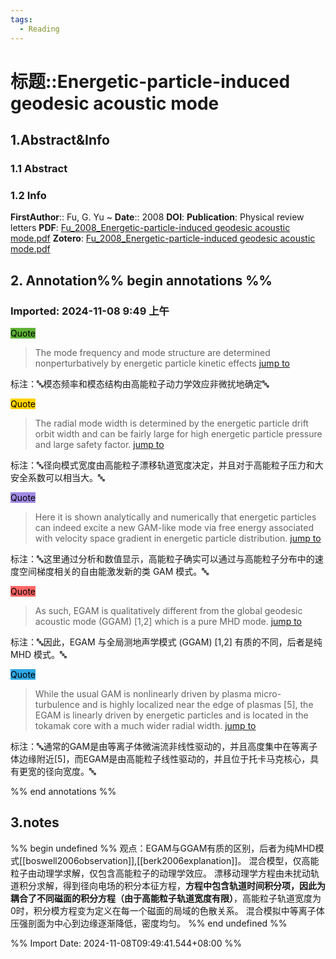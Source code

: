 ```yaml
---
tags:
  - Reading
---
```

# 标题::Energetic-particle-induced geodesic acoustic mode

## 1.Abstract&Info
### 1.1 Abstract


### 1.2 Info
**FirstAuthor**:: Fu, G. Yu 
~
**Date**:: 2008
**DOI**: 
**Publication**: Physical review letters
**PDF**: [Fu_2008_Energetic-particle-induced geodesic acoustic mode.pdf](file://E:\Zotero\storage\F5NRFUAD\Fu_2008_Energetic-particle-induced%20geodesic%20acoustic%20mode.pdf)
**Zotero**: [Fu_2008_Energetic-particle-induced geodesic acoustic mode.pdf](zotero://select/library/items/F5NRFUAD)


## 2. Annotation%% begin annotations %%


### Imported: 2024-11-08 9:49 上午


<mark style="background-color: #5fb236">Quote</mark>
>The mode frequency and mode structure are determined nonperturbatively by energetic particle kinetic effects [jump to](zotero://open-pdf/library/items/F5NRFUAD?page=1&annotation=P2X8YP22)

标注：🔤模态频率和模态结构由高能粒子动力学效应非微扰地确定🔤

<mark style="background-color: #ffd400">Quote</mark>
>The radial mode width is determined by the energetic particle drift orbit width and can be fairly large for high energetic particle pressure and large safety factor. [jump to](zotero://open-pdf/library/items/F5NRFUAD?page=1&annotation=N3INSYFT)

标注：🔤径向模式宽度由高能粒子漂移轨道宽度决定，并且对于高能粒子压力和大安全系数可以相当大。🔤

<mark style="background-color: #a28ae5">Quote</mark>
>Here it is shown analytically and numerically that energetic particles can indeed excite a new GAM-like mode via free energy associated with velocity space gradient in energetic particle distribution. [jump to](zotero://open-pdf/library/items/F5NRFUAD?page=1&annotation=DAXF9NHB)

标注：🔤这里通过分析和数值显示，高能粒子确实可以通过与高能粒子分布中的速度空间梯度相关的自由能激发新的类 GAM 模式。🔤

<mark style="background-color: #ff6666">Quote</mark>
>As such, EGAM is qualitatively different from the global geodesic acoustic mode (GGAM) [1,2] which is a pure MHD mode. [jump to](zotero://open-pdf/library/items/F5NRFUAD?page=1&annotation=TWL8SJ9T)

标注：🔤因此，EGAM 与全局测地声学模式 (GGAM) [1,2] 有质的不同，后者是纯 MHD 模式。🔤

<mark style="background-color: #2ea8e5">Quote</mark>
>While the usual GAM is nonlinearly driven by plasma micro-turbulence and is highly localized near the edge of plasmas [5], the EGAM is linearly driven by energetic particles and is located in the tokamak core with a much wider radial width. [jump to](zotero://open-pdf/library/items/F5NRFUAD?page=1&annotation=7IN4DAJS)

标注：🔤通常的GAM是由等离子体微湍流非线性驱动的，并且高度集中在等离子体边缘附近[5]，而EGAM是由高能粒子线性驱动的，并且位于托卡马克核心，具有更宽的径向宽度。🔤



%% end annotations %%

## 3.notes
%% begin undefined %%
观点：EGAM与GGAM有质的区别，后者为纯MHD模式[[boswell2006observation]],[[berk2006explanation]]。
混合模型，仅高能粒子由动理学求解，仅包含高能粒子的动理学效应。
漂移动理学方程由未扰动轨道积分求解，得到径向电场的积分本征方程，**方程中包含轨道时间积分项，因此为耦合了不同磁面的积分方程（由于高能粒子轨道宽度有限）**，高能粒子轨道宽度为0时，积分模方程变为定义在每一个磁面的局域的色散关系。
混合模拟中等离子体压强剖面为中心到边缘逐渐降低，密度均匀。
%% end undefined %%



%% Import Date: 2024-11-08T09:49:41.544+08:00 %%
